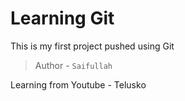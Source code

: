 # **Learning Git**
This is my first project pushed using Git

> Author - `Saifullah`

Learning from Youtube - Telusko